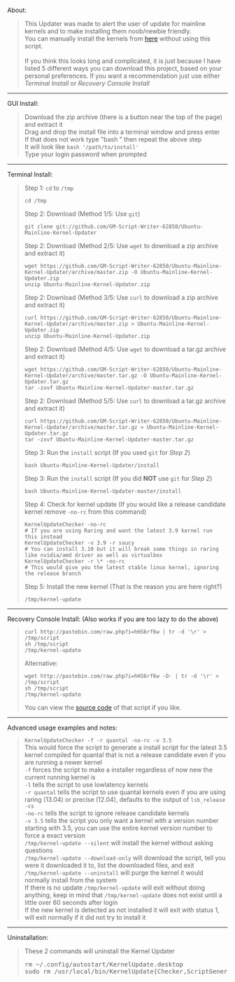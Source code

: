<!--
   I suggest reading this on the webpage at github:
   https://github.com/GM-Script-Writer-62850/Ubuntu-Mainline-Kernel-Updater#readme
-->
About:<blockquote>
This Updater was made to alert the user of update for mainline kernels and to make installing them noob/newbie friendly.<br>
You can manually install the kernels from <a target="_blank" href="http://kernel.ubuntu.com/~kernel-ppa/mainline/?C=N;O=D">here</a> without using this script.<br>
<br>
If you think this looks long and complicated, it is just because I have listed 5 different ways you can download this project, based on your personal preferences. If you want a recommendation just use either <i>Terminal Install</i> or <i>Recovery Console Install</i></blockquote>
<hr>
GUI Install:<blockquote>
Download the zip archive (there is a button near the top of the page) and extract it<br>
Drag and drop the install file into a terminal window and press enter<br>
If that does not work type "bash " then repeat the above step<br>
It will look like <code>bash '/path/to/install'</code><br>
Type your login password when prompted
</blockquote>
<hr>
Terminal Install:<br>
<blockquote>
Step 1: <code>cd</code> to <code>/tmp</code><br>
<pre><code>cd /tmp</code></pre>

Step 2: Download (Method 1/5: Use <code>git</code>)
<pre><code>git clone git://github.com/GM-Script-Writer-62850/Ubuntu-Mainline-Kernel-Updater</code></pre>

Step 2: Download (Method 2/5: Use <code>wget</code> to download a zip archive and extract it)
<pre><code>wget https://github.com/GM-Script-Writer-62850/Ubuntu-Mainline-Kernel-Updater/archive/master.zip -O Ubuntu-Mainline-Kernel-Updater.zip
unzip Ubuntu-Mainline-Kernel-Updater.zip</code></pre>

Step 2: Download (Method 3/5: Use <code>curl</code> to download a zip archive and extract it)
<pre><code>curl https://github.com/GM-Script-Writer-62850/Ubuntu-Mainline-Kernel-Updater/archive/master.zip > Ubuntu-Mainline-Kernel-Updater.zip
unzip Ubuntu-Mainline-Kernel-Updater.zip</code></pre>

Step 2: Download (Method 4/5: Use <code>wget</code> to download a tar.gz archive and extract it)
<pre><code>wget https://github.com/GM-Script-Writer-62850/Ubuntu-Mainline-Kernel-Updater/archive/master.tar.gz -O Ubuntu-Mainline-Kernel-Updater.tar.gz
tar -zxvf Ubuntu-Mainline-Kernel-Updater-master.tar.gz</code></pre>

Step 2: Download (Method 5/5: Use <code>curl</code> to download a tar.gz archive and extract it)
<pre><code>curl https://github.com/GM-Script-Writer-62850/Ubuntu-Mainline-Kernel-Updater/archive/master.tar.gz > Ubuntu-Mainline-Kernel-Updater.tar.gz
tar -zxvf Ubuntu-Mainline-Kernel-Updater-master.tar.gz</code></pre>

Step 3: Run the <code>install</code> script (If you used <code>git</code> for <i>Step 2</i>)
<pre><code>bash Ubuntu-Mainline-Kernel-Updater/install</code></pre>

Step 3: Run the <code>install</code> script (If you did <b>NOT</b> use <code>git</code> for <i>Step 2</i>)
<pre><code>bash Ubuntu-Mainline-Kernel-Updater-master/install</code></pre>

Step 4: Check for kernel update (If you would like a release candidate kernel remove <code>-no-rc</code> from this command)
<pre><code>KernelUpdateChecker -no-rc
# If you are using Raring and want the latest 3.9 kernel run this instead
KernelUpdateChecker -v 3.9 -r saucy
# You can install 3.10 but it will break some things in raring like nvidia/amd driver as well as virtualbox
KernelUpdateChecker -r \* -no-rc
# This would give you the latest stable linux kernel, ignoring the release branch
</code></pre>

Step 5: Install the new kernel (That is the reason you are here right?)
<pre><code>/tmp/kernel-update</code></pre>
</blockquote>
<hr>
Recovery Console Install: (Also works if you are too lazy to do the above)<blockquote>
<pre><code>curl http://pastebin.com/raw.php?i=hHS6rf6w | tr -d '\r' > /tmp/script
sh /tmp/script
/tmp/kernel-update</code></pre>
Alternative:
<pre><code>wget http://pastebin.com/raw.php?i=hHS6rf6w -O- | tr -d '\r' > /tmp/script
sh /tmp/script
/tmp/kernel-update</code></pre>
You can view the <a target="_blank" href="http://pastebin.com/hHS6rf6w">source code</a> of that script if you like.<br>
</blockquote>
<hr>
Advanced usage examples and notes:<blockquote>
<code>KernelUpdateChecker -f -r quantal -no-rc -v 3.5</code><br>
This would force the script to generate a install script for the latest 3.5 kernel compiled for quantal that is not a release candidate even if you are running a newer kernel<br>
<code>-f</code> forces the script to make a installer regardless of now new the current running kernel is<br>
<code>-l</code> tells the script to use lowlatency kernels<br>
<code>-r quantal</code> tells the script to use quantal kernels even if you are using raring (13.04) or precise (12.04), defaults to the output of <code>lsb_release -cs</code><br>
<code>-no-rc</code> tells the script to ignore release candidate kernels<br>
<code>-v 3.5</code> tells the script you only want a kernel with a version number starting with 3.5, you can use the entire kernel version number to force a exact version<br>
<code>/tmp/kernel-update --silent</code> will install the kernel without asking questions<br>
<code>/tmp/kernel-update --download-only</code> will download the script, tell you were it downloaded it to, list the downloaded files, and exit<br>
<code>/tmp/kernel-update --uninstall</code> will purge the kernel it would normally install from the system<br>
If there is no update <code>/tmp/kernel-update</code> will exit without doing anything, keep in mind that <code>/tmp/kernel-update</code> does not exist until a little over 60 seconds after login<br>
If the new kernel is detected as not installed it will exit with status 1, will exit normally if it did not try to install it
</blockquote>
<hr>
Uninstallation:<blockquote>
These 2 commands will uninstall the Kernel Updater
<pre>rm ~/.config/autostart/KernelUpdate.desktop
sudo rm /usr/local/bin/KernelUpdate{Checker,ScriptGenerator}</pre>
</blockquote>
